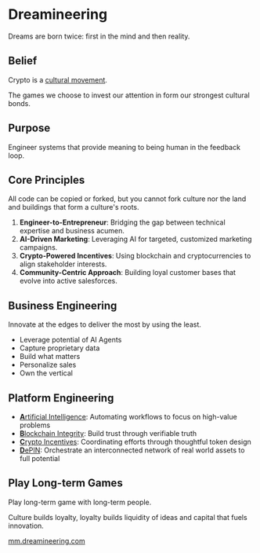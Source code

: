 # Dreamineering

Dreams are born twice: first in the mind and then reality. 

## Belief

Crypto is a [cultural movement](https://mm.dreamineering.com/docs/culture/). 

The games we choose to invest our attention in form our strongest cultural bonds.

## Purpose

Engineer systems that provide meaning to being human in the feedback loop.

## Core Principles

All code can be copied or forked, but you cannot fork culture nor the land and buildings that form a culture's roots. 

1. **Engineer-to-Entrepreneur**: Bridging the gap between technical expertise and business acumen.
2. **AI-Driven Marketing**: Leveraging AI for targeted, customized marketing campaigns.
3. **Crypto-Powered Incentives**: Using blockchain and cryptocurrencies to align stakeholder interests.
4. **Community-Centric Approach**: Building loyal customer bases that evolve into active salesforces.

## Business Engineering

Innovate at the edges to deliver the most by using the least.

- Leverage potential of AI Agents
- Capture proprietary data
- Build what matters
- Personalize sales
- Own the vertical

## Platform Engineering

- [**A**rtificial Intelligence](https://mm.dreamineering.com/docs/ai): Automating workflows to focus on high-value problems
- [**B**lockchain Integrity](https://mm.dreamineering.com/docs/software/platform-engineering/blockchain): Build trust through verifiable truth
- [**C**rypto Incentives](https://mm.dreamineering.com/docs/progress/products/incentives): Coordinating efforts through thoughtful token design
- [**D**ePIN](https://mm.dreamineering.com/docs/industries): Orchestrate an interconnected network of real world assets to full potential

## Play Long-term Games

Play long-term game with long-term people.

Culture builds loyalty, loyalty builds liquidity of ideas and capital that fuels innovation.

[mm.dreamineering.com](https://mm.dreamineering.com/)
